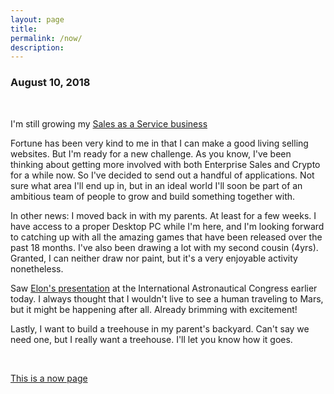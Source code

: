 ```yaml
---
layout: page
title: 
permalink: /now/
description:
---
```

<h3>August 10, 2018</h3>

<br>

I'm still growing my [Sales as a Service business](https://www.thefastlaneforum.com/community/threads/sales-as-a-service.77665/page-2#post-712893)

Fortune has been very kind to me in that I can make a good living selling websites. But I'm ready for a new challenge. As you know, I've been thinking about getting more involved with both Enterprise Sales and Crypto for a while now. So I've decided to send out a handful of applications. Not sure what area I'll end up in, but in an ideal world I'll soon be part of an ambitious team of people to grow and build something together with. 

In other news: I moved back in with my parents. At least for a few weeks. I have access to a proper Desktop PC while I'm here, and I'm looking forward to catching up with all the amazing games that have been released over the past 18 months. I've also been drawing a lot with my second cousin (4yrs). Granted, I can neither draw nor paint, but it's a very enjoyable activity nonetheless.

Saw [Elon's presentation](https://www.youtube.com/watch?v=tdUX3ypDVwI) at the International Astronautical Congress earlier today. I always thought that I wouldn't live to see a human traveling to Mars, but it might be happening after all. Already brimming with excitement!

Lastly, I want to build a treehouse in my parent's backyard. Can't say we need one, but I really want a treehouse. I'll let you know how it goes.

<br>

[This is a now page](http://nownownow.com/about)

